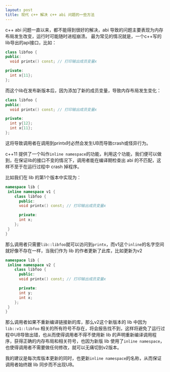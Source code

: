 ```yaml
---
layout: post
title: 现代 c++ 解决 c++ abi 问题的一些方法
---
```


c++ abi 问题一直以来，都不能得到很好的解决，abi 导致的问题主要表现为内存布局发生改变，运行时可能随时进程崩溃。
最为常见的情况就是，一个c++写的lib导出的api接口，比如：
```c++
class libfoo {
public:
  void printx() const; // 打印输出成员变量x

private:
  int x{11};
};
```
而这个lib在发布新版本后，因为添加了新的成员变量，导致内存布局发生变化：
```c++
class libfoo {
public:
  void printx() const; // 打印输出成员变量x

private:
  int y{12};
  int x{11};
};
```
这将导致调用者在调用到printx时必然会发生UB而导致crash或怪异行为。

c++11 提供了一个叫作`inline namespace`的功能，利用这个功能，我们便可以做到，在保证lib的接口不变的情况下，调用者能在编译期检查出 abi 的不匹配，这样不至于在运行过程中 crash 掉程序。

比如我们在 lib 的第1个版本中实现为：
```c++
namespace lib {
 inline namespace v1 {
    class libfoo {
      public:
      void printx() const; // 打印输出成员变量x

      private:
      int x;
    };
 }
}
```
那么调用者只需要`lib::libfoo`就可以访问到`printx`，而v1这个`inline`的名字空间就好像不存在一样，当我们作为 lib 的作者更新了此库，比如更新为v2
```c++
namespace lib {
 inline namespace v2 {
    class libfoo {
      public:
      void printx() const; // 打印输出成员变量x

      private:
      int y;
      int x;
    };
 }
}
```
那么调用者如果不重新编译链接新的库，那么v2这个新版本的 lib 中因为 `lib::v1::libfoo` 相关的所有符号不存在，将会报告找不到，这样将避免了运行过程中UB导致出错，也从而使得调用者不得不使用新 lib 的声明重新编译调用程序，获得正确的内存布局和相关符号，也因为新版 lib 使用了`inline namespace`，也使得调用者不需要做任何修改，就可以无痛切到v2版本。

我的建议是每次库版本更新的同时，也更新`inline namespace`的名称，从而保证调用者始终跟 lib 同步而不出现UB。


